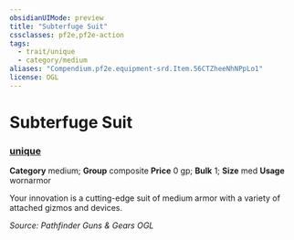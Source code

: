 ```yaml
---
obsidianUIMode: preview
title: "Subterfuge Suit"
cssclasses: pf2e,pf2e-action
tags:
  - trait/unique
  - category/medium
aliases: "Compendium.pf2e.equipment-srd.Item.56CTZheeNhNPpLo1"
license: OGL
---
```

# Subterfuge Suit

### [unique](unique "Unique Rarity Trait")

**Category** medium; **Group** composite
**Price** 0 gp; 
**Bulk** 1; **Size** med
**Usage** wornarmor

Your innovation is a cutting-edge suit of medium armor with a variety of attached gizmos and devices.

*Source: Pathfinder Guns & Gears*
*OGL*